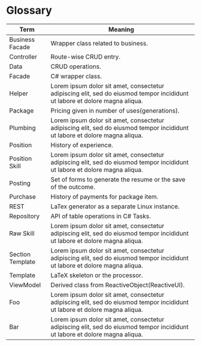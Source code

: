 # Glossary

Term                                                  | Meaning
------------------------------------------------------|--------
<span id="business-facade">Business Facade</span> | Wrapper class related to business.
<span id="controller">Controller</span> | Route-wise CRUD entry.
<span id="data">Data</span> | CRUD operations.
<span id="facade">Facade</span> | C# wrapper class.
<span id="helper">Helper</span> | Lorem ipsum dolor sit amet, consectetur adipiscing elit, sed do eiusmod tempor incididunt ut labore et dolore magna aliqua.
<span id="package">Package</span> | Pricing given in number of uses(generations).
<span id="plumbing">Plumbing</span> | Lorem ipsum dolor sit amet, consectetur adipiscing elit, sed do eiusmod tempor incididunt ut labore et dolore magna aliqua.
<span id="position">Position</span> | History of experience.
<span id="position-skill">Position Skill</span> | Lorem ipsum dolor sit amet, consectetur adipiscing elit, sed do eiusmod tempor incididunt ut labore et dolore magna aliqua.
<span id="posting">Posting</span> | Set of forms to generate the resume or the save of the outcome.
<span id="purchase">Purchase</span> | History of payments for package item.
<span id="rest">REST</span> | LaTex generator as a separate Linux instance.
<span id="repository">Repository</span> | API of table operations in C# Tasks.
<span id="raw-skill">Raw Skill</span> | Lorem ipsum dolor sit amet, consectetur adipiscing elit, sed do eiusmod tempor incididunt ut labore et dolore magna aliqua.
<span id="section-template">Section Template</span> | Lorem ipsum dolor sit amet, consectetur adipiscing elit, sed do eiusmod tempor incididunt ut labore et dolore magna aliqua.
<span id="template">Template</span> | LaTeX skeleton or the processor.
<span id="viewmodel">ViewModel</span> | Derived class from ReactiveObject(ReactiveUI).
<span id="foo">Foo</span> | Lorem ipsum dolor sit amet, consectetur adipiscing elit, sed do eiusmod tempor incididunt ut labore et dolore magna aliqua.
<span id="bar">Bar</span> |  Lorem ipsum dolor sit amet, consectetur adipiscing elit, sed do eiusmod tempor incididunt ut labore et dolore magna aliqua.
